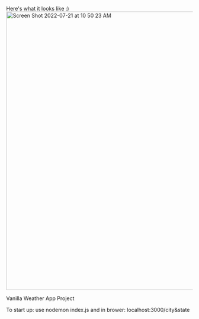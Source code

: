 Here's what it looks like :) <img width="754" alt="Screen Shot 2022-07-21 at 10 50 23 AM" src="https://user-images.githubusercontent.com/102040172/180288224-ac4fc805-f129-49d7-a690-9ceb618c00dc.png">

Vanilla Weather App Project

To start up: use nodemon index.js and in brower: localhost:3000/city&state
